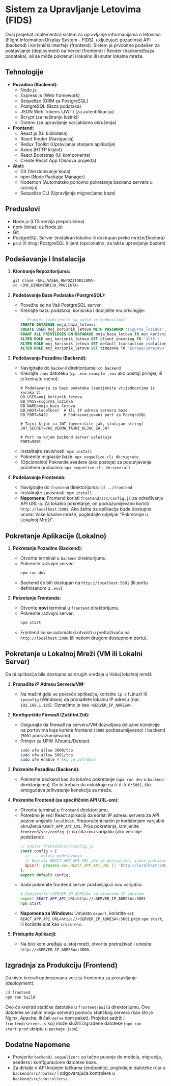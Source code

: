 # Sistem za Upravljanje Letovima (FIDS)

Ovaj projekat implementira sistem za upravljanje informacijama o letovima (Flight Information Display System - FIDS), uključujući pozadinski API (backend) i korisnički interfejs (frontend). Sistem je prvobitno podešen za postavljanje (deployment) na Vercel (frontend) i Render (backend/baza podataka), ali se može pokrenuti i lokalno ili unutar lokalne mreže.

## Tehnologije

*   **Pozadina (Backend):**
    *   Node.js
    *   Express.js (Web framework)
    *   Sequelize (ORM za PostgreSQL)
    *   PostgreSQL (Baza podataka)
    *   JSON Web Tokens (JWT) (za autentifikaciju)
    *   Bcrypt (za heširanje lozinki)
    *   Dotenv (za upravljanje varijablama okruženja)
*   **Frontend:**
    *   React.js (UI biblioteka)
    *   React Router (Navigacija)
    *   Redux Toolkit (Upravljanje stanjem aplikacije)
    *   Axios (HTTP klijent)
    *   React Bootstrap (UI komponente)
    *   Create React App (Osnova projekta)
*   **Alati:**
    *   Git (Verzionisanje koda)
    *   npm (Node Package Manager)
    *   Nodemon (Automatsko ponovno pokretanje backend servera u razvoju)
    *   Sequelize CLI (Upravljanje migracijama baze)

## Preduslovi

*   Node.js (LTS verzija preporučena)
*   npm (dolazi uz Node.js)
*   Git
*   PostgreSQL Server (instaliran lokalno ili dostupan preko mreže/Dockera)
*   `psql` ili drugi PostgreSQL klijent (opcionalno, za lakše upravljanje bazom)

## Podešavanje i Instalacija

1.  **Kloniranje Repozitorijuma:**
    ```bash
    git clone <URL_VAŠEG_REPOZITORIJUMA>
    cd <IME_DIREKTORIJA_PROJEKTA>
    ```

2.  **Podešavanje Baze Podataka (PostgreSQL):**
    *   Povežite se na Vaš PostgreSQL server.
    *   Kreirajte bazu podataka, korisnika i dodijelite mu privilegije:
        ```sql
        -- Primjer (zamijenite sa vašim vrijednostima)
        CREATE DATABASE moja_baza_letova;
        CREATE USER moj_korisnik_letova WITH PASSWORD 'sigurna_lozinka';
        GRANT ALL PRIVILEGES ON DATABASE moja_baza_letova TO moj_korisnik_letova;
        ALTER ROLE moj_korisnik_letova SET client_encoding TO 'utf8';
        ALTER ROLE moj_korisnik_letova SET default_transaction_isolation TO 'read committed';
        ALTER ROLE moj_korisnik_letova SET timezone TO 'Europe/Sarajevo'; -- Prilagodite po potrebi
        ```

3.  **Podešavanje Pozadine (Backend):**
    *   Navigirajte do `backend` direktorijuma: `cd backend`
    *   Kreirajte `.env` datoteku (`cp .env.example .env` ako postoji primjer, ili je kreirajte ručno):
        ```dotenv
        # Podešavanja za bazu podataka (zamijenite vrijednostima iz koraka 2)
        DB_USER=moj_korisnik_letova
        DB_PASS=sigurna_lozinka
        DB_NAME=moja_baza_letova
        DB_HOST=localhost  # Ili IP adresa servera baze
        DB_PORT=5432       # Podrazumijevani port za PostgreSQL

        # Tajni ključ za JWT (generišite jak, slučajan string)
        JWT_SECRET=VAS_VEOMA_TAJNI_KLJUC_ZA_JWT

        # Port na kojem backend server osluškuje
        PORT=5001
        ```
    *   Instalirajte zavisnosti: `npm install`
    *   Pokrenite migracije baze: `npx sequelize-cli db:migrate`
    *   (Opcionalno) Pokrenite seedere (ako postoje) za popunjavanje početnim podacima: `npx sequelize-cli db:seed:all`

4.  **Podešavanje Frontenda:**
    *   Navigirajte do `frontend` direktorijuma: `cd ../frontend`
    *   Instalirajte zavisnosti: `npm install`
    *   **Napomena:** Frontend koristi `frontend/src/config.js` za određivanje API URL-a. Za lokalno pokretanje, on podrazumijevano koristi `http://localhost:5001`. Ako želite da aplikacija bude dostupna unutar Vaše lokalne mreže, pogledajte odjeljak "Pokretanje u Lokalnoj Mreži".

## Pokretanje Aplikacije (Lokalno)

1.  **Pokretanje Pozadine (Backend):**
    *   Otvorite terminal u `backend` direktorijumu.
    *   Pokrenite razvojni server:
        ```bash
        npm run dev
        ```
    *   Backend će biti dostupan na `http://localhost:5001` (ili portu definisanom u `.env`).

2.  **Pokretanje Frontenda:**
    *   Otvorite **novi** terminal u `frontend` direktorijumu.
    *   Pokrenite razvojni server:
        ```bash
        npm start
        ```
    *   Frontend će se automatski otvoriti u pretraživaču na `http://localhost:3000` (ili nekom drugom dostupnom portu).

## Pokretanje u Lokalnoj Mreži (VM ili Lokalni Server)

Da bi aplikacija bila dostupna sa drugih uređaja u Vašoj lokalnoj mreži:

1.  **Pronađite IP Adresu Servera/VM:**
    *   Na mašini gdje se pokreće aplikacija, koristite `ip a` (Linux) ili `ipconfig` (Windows) da pronađete lokalnu IP adresu (npr. `192.168.1.105`). Označimo je kao `<SERVER_IP_ADRESA>`.

2.  **Konfigurišite Firewall (Zaštitni Zid):**
    *   Osigurajte da firewall na serveru/VM dozvoljava dolazne konekcije na portovima koje koriste frontend (`3000` podrazumijevano) i backend (`5001` podrazumijevano).
    *   Primjer za UFW (Ubuntu/Debian):
        ```bash
        sudo ufw allow 3000/tcp
        sudo ufw allow 5001/tcp
        sudo ufw enable # Ako je potrebno
        ```

3.  **Pokrenite Pozadinu (Backend):**
    *   Pokrenite backend kao za lokalno pokretanje (`npm run dev` u `backend` direktorijumu). On bi trebalo da osluškuje na `0.0.0.0:5001`, što omogućava prihvatanje konekcija sa mreže.

4.  **Pokrenite Frontend (sa specifičnim API URL-om):**
    *   Otvorite terminal u `frontend` direktorijumu.
    *   Potrebno je reći React aplikaciji da koristi IP adresu servera za API pozive umjesto `localhost`. Preporučeni način je korištenjem varijable okruženja `REACT_APP_API_URL`. Prije pokretanja, izmijenite `frontend/src/config.js` da čita ovu varijablu (ako već nije podešeno):
        ```javascript
        // Unutar frontend/src/config.js
        const config = {
          // ... ostala podešavanja ...
          // Koristi REACT_APP_API_URL ako je postavljen, inače podrazumijevani localhost
          apiUrl: process.env.REACT_APP_API_URL || 'http://localhost:5001',
        };
        export default config;
        ```
    *   Sada pokrenite frontend server postavljajući ovu varijablu:
        ```bash
        # Zamijenite <SERVER_IP_ADRESA> sa stvarnom IP adresom
        export REACT_APP_API_URL=http://<SERVER_IP_ADRESA>:5001
        npm start
        ```
    *   **Napomena za Windows:** Umjesto `export`, koristite `set REACT_APP_API_URL=http://<SERVER_IP_ADRESA>:5001` prije `npm start`, ili koristite alat kao `cross-env`.

5.  **Pristupite Aplikaciji:**
    *   Na bilo kom uređaju u istoj mreži, otvorite pretraživač i unesite: `http://<SERVER_IP_ADRESA>:3000`.

## Izgradnja za Produkciju (Frontend)

Da biste kreirali optimizovanu verziju frontenda za postavljanje (deployment):

```bash
cd frontend
npm run build
```
Ovo će kreirati statičke datoteke u `frontend/build` direktorijumu. Ove datoteke se zatim mogu servirati pomoću statičkog servera (kao što je Nginx, Apache, ili čak `serve` npm paket). Projekat sadrži i `frontend/server.js` koji može služiti izgrađene datoteke (`npm run start:prod` skripta u `package.json`).

## Dodatne Napomene

*   Provjerite `backend/.sequelizerc` za tačne putanje do modela, migracija, seedera i konfiguracione datoteke baze.
*   Za detalje o API krajnjim tačkama (endpoints), pogledajte datoteke ruta u `backend/src/routes/` i odgovarajuće kontrolere u `backend/src/controllers/`. 